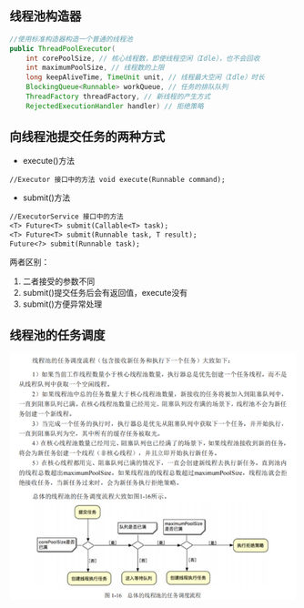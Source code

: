 ## 线程池构造器

```java
//使用标准构造器构造一个普通的线程池 
public ThreadPoolExecutor( 
    int corePoolSize, // 核心线程数，即使线程空闲（Idle），也不会回收 
    int maximumPoolSize, // 线程数的上限 
    long keepAliveTime, TimeUnit unit, // 线程最大空闲（Idle）时长 
    BlockingQueue<Runnable> workQueue, // 任务的排队队列 
    ThreadFactory threadFactory, // 新线程的产生方式 
    RejectedExecutionHandler handler) // 拒绝策略
```

## 向线程池提交任务的两种方式

- execute()方法

```
//Executor 接口中的方法 void execute(Runnable command);
```

- submit()方法

```
//ExecutorService 接口中的方法 
<T> Future<T> submit(Callable<T> task); 
<T> Future<T> submit(Runnable task, T result); 
Future<?> submit(Runnable task);
```

两者区别：

1. 二者接受的参数不同
2. submit()提交任务后会有返回值，execute没有
3. submit()方便异常处理

## 线程池的任务调度

![image-20230227130758223](images/image-20230227130758223.png)